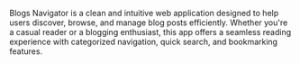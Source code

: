 Blogs Navigator is a clean and intuitive web application designed to help users discover, browse, and manage blog posts efficiently. Whether you're a casual reader or a blogging enthusiast, this app offers a seamless reading experience with categorized navigation, quick search, and bookmarking features.